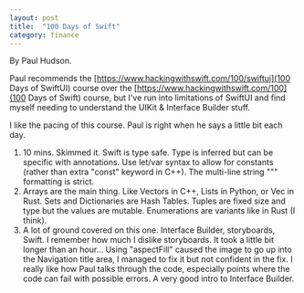 ```yaml
---
layout: post
title:  "100 Days of Swift"
category: finance
---
```


By Paul Hudson.

Paul recommends the [https://www.hackingwithswift.com/100/swiftui](100 Days of SwiftUI) course over the [https://www.hackingwithswift.com/100](100 Days of Swift) course, but I've run into limitations of SwiftUI and find myself needing to understand the UIKit & Interface Builder stuff.

I like the pacing of this course. Paul is right when he says a little bit each day.

1. 10 mins. Skimmed it. Swift is type safe. Type is inferred but can be specific with annotations. Use let/var syntax to allow for constants (rather than extra "const" keyword in C++). The multi-line string """ formatting is strict.
2. Arrays are the main thing. Like Vectors in C++, Lists in Python, or Vec in Rust. Sets and Dictionaries are Hash Tables. Tuples are fixed size and type but the values are mutable. Enumerations are variants like in Rust (I think).
16. A lot of ground covered on this one. Interface Builder, storyboards, Swift. I remember how much I dislike storyboards. It took a little bit longer than an hour... Using "aspectFill" caused the image to go up into the Navigation title area, I managed to fix it but not confident in the fix. I really like how Paul talks through the code, especially points where the code can fail with possible errors. A very good intro to Interface Builder.

